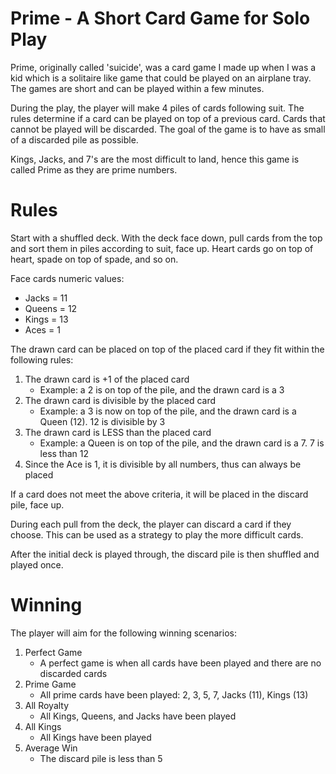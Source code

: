 # Prime - A Short Card Game for Solo Play
Prime, originally called 'suicide', was a card game I made up when I was a kid which is a solitaire like game that could be played on an airplane tray.  The games are short and can be played within a few minutes.

During the play, the player will make 4 piles of cards following suit.  The rules determine if a card can be played on top of a previous card.  Cards that cannot be played will be discarded.  The goal of the game is to have as small of a discarded pile as possible.

Kings, Jacks, and 7's are the most difficult to land, hence this game is called Prime as they are prime numbers.

# Rules
Start with a shuffled deck.  With the deck face down, pull cards from the top and sort them in piles according to suit, face up.  Heart cards go on top of heart, spade on top of spade, and so on.

Face cards numeric values:
- Jacks = 11
- Queens = 12
- Kings = 13
- Aces = 1

The drawn card can be placed on top of the placed card if they fit within the following rules:

1. The drawn card is +1 of the placed card
   - Example: a 2 is on top of the pile, and the drawn card is a 3
2. The drawn card is divisible by the placed card
   - Example: a 3 is now on top of the pile, and the drawn card is a Queen (12).  12 is divisible by 3
3. The drawn card is LESS than the placed card
   - Example: a Queen is on top of the pile, and the drawn card is a 7.  7 is less than 12
3. Since the Ace is 1, it is divisible by all numbers, thus can always be placed

If a card does not meet the above criteria, it will be placed in the discard pile, face up.

During each pull from the deck, the player can discard a card if they choose.  This can be used as a strategy to play the more difficult cards.

After the initial deck is played through, the discard pile is then shuffled and played once.

# Winning
The player will aim for the following winning scenarios:

1. Perfect Game
   - A perfect game is when all cards have been played and there are no discarded cards
2. Prime Game
   - All prime cards have been played: 2, 3, 5, 7, Jacks (11), Kings (13)
3. All Royalty
   - All Kings, Queens, and Jacks have been played
4. All Kings
   - All Kings have been played 
5. Average Win
   - The discard pile is less than 5

